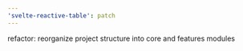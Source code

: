 ```yaml
---
'svelte-reactive-table': patch
---
```


refactor: reorganize project structure into core and features modules

